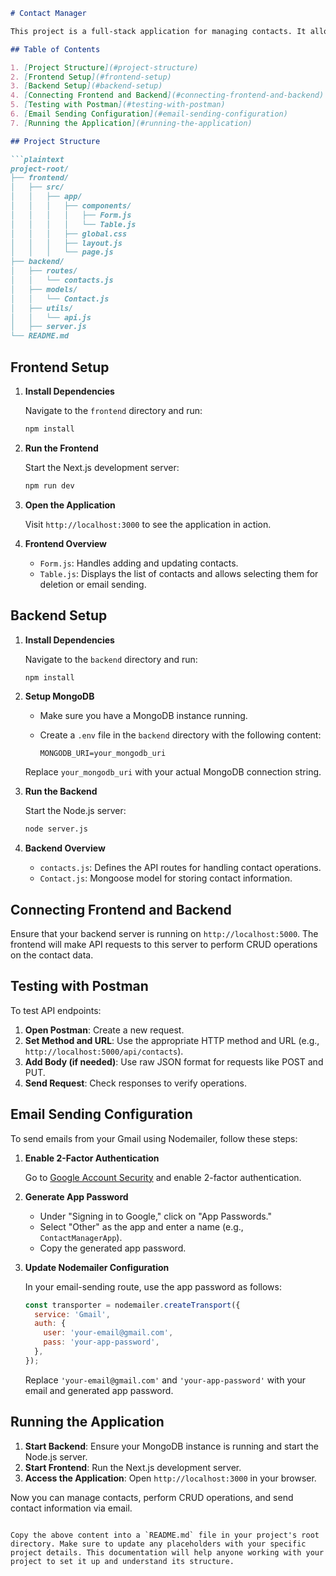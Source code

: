 
```markdown
# Contact Manager

This project is a full-stack application for managing contacts. It allows you to create, read, update, delete, and send selected contact information via email. The frontend is built with Next.js and Tailwind CSS, and the backend uses Node.js, Express.js, and MongoDB.

## Table of Contents

1. [Project Structure](#project-structure)
2. [Frontend Setup](#frontend-setup)
3. [Backend Setup](#backend-setup)
4. [Connecting Frontend and Backend](#connecting-frontend-and-backend)
5. [Testing with Postman](#testing-with-postman)
6. [Email Sending Configuration](#email-sending-configuration)
7. [Running the Application](#running-the-application)

## Project Structure

```plaintext
project-root/
├── frontend/
│   ├── src/
│   │   ├── app/
│   │   │   ├── components/
│   │   │   │   ├── Form.js
│   │   │   │   └── Table.js
│   │   │   ├── global.css
│   │   │   ├── layout.js
│   │   │   └── page.js
├── backend/
│   ├── routes/
│   │   └── contacts.js
│   ├── models/
│   │   └── Contact.js
│   ├── utils/
│   │   └── api.js
│   ├── server.js
└── README.md
```

## Frontend Setup

1. **Install Dependencies**

   Navigate to the `frontend` directory and run:

   ```bash
   npm install
   ```

2. **Run the Frontend**

   Start the Next.js development server:

   ```bash
   npm run dev
   ```

3. **Open the Application**

   Visit `http://localhost:3000` to see the application in action.

4. **Frontend Overview**

   - `Form.js`: Handles adding and updating contacts.
   - `Table.js`: Displays the list of contacts and allows selecting them for deletion or email sending.

## Backend Setup

1. **Install Dependencies**

   Navigate to the `backend` directory and run:

   ```bash
   npm install
   ```

2. **Setup MongoDB**

   - Make sure you have a MongoDB instance running.
   - Create a `.env` file in the `backend` directory with the following content:

     ```plaintext
     MONGODB_URI=your_mongodb_uri
     ```

   Replace `your_mongodb_uri` with your actual MongoDB connection string.

3. **Run the Backend**

   Start the Node.js server:

   ```bash
   node server.js
   ```

4. **Backend Overview**

   - `contacts.js`: Defines the API routes for handling contact operations.
   - `Contact.js`: Mongoose model for storing contact information.

## Connecting Frontend and Backend

Ensure that your backend server is running on `http://localhost:5000`. The frontend will make API requests to this server to perform CRUD operations on the contact data.

## Testing with Postman

To test API endpoints:

1. **Open Postman**: Create a new request.
2. **Set Method and URL**: Use the appropriate HTTP method and URL (e.g., `http://localhost:5000/api/contacts`).
3. **Add Body (if needed)**: Use raw JSON format for requests like POST and PUT.
4. **Send Request**: Check responses to verify operations.

## Email Sending Configuration

To send emails from your Gmail using Nodemailer, follow these steps:

1. **Enable 2-Factor Authentication**

   Go to [Google Account Security](https://myaccount.google.com/security) and enable 2-factor authentication.

2. **Generate App Password**

   - Under "Signing in to Google," click on "App Passwords."
   - Select "Other" as the app and enter a name (e.g., `ContactManagerApp`).
   - Copy the generated app password.

3. **Update Nodemailer Configuration**

   In your email-sending route, use the app password as follows:

   ```javascript
   const transporter = nodemailer.createTransport({
     service: 'Gmail',
     auth: {
       user: 'your-email@gmail.com',
       pass: 'your-app-password',
     },
   });
   ```

   Replace `'your-email@gmail.com'` and `'your-app-password'` with your email and generated app password.

## Running the Application

1. **Start Backend**: Ensure your MongoDB instance is running and start the Node.js server.
2. **Start Frontend**: Run the Next.js development server.
3. **Access the Application**: Open `http://localhost:3000` in your browser.

Now you can manage contacts, perform CRUD operations, and send contact information via email.
```

Copy the above content into a `README.md` file in your project's root directory. Make sure to update any placeholders with your specific project details. This documentation will help anyone working with your project to set it up and understand its structure.